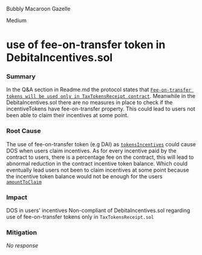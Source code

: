 Bubbly Macaroon Gazelle

Medium

# use of fee-on-transfer token in DebitaIncentives.sol

### Summary

In the Q&A section in Readme.md the protocol states that [`Fee-on-transfer tokens will be used only in TaxTokensReceipt contract`](https://github.com/sherlock-audit/2024-11-debita-finance-v3/blob/main/README.md?plain=1#L20C3-L20C72). Meanwhile in the DebitaIncentives.sol there are no measures in place to check if the incentiveTokens have fee-on-transfer property. This could lead to users not been able to claim their incentives at some point. 

### Root Cause

The use of fee-on-transfer token (e.g DAI) as [`tokensIncentives`](https://github.com/sherlock-audit/2024-11-debita-finance-v3/blob/main/Debita-V3-Contracts/contracts/DebitaIncentives.sol#L144C28-L144C44) could cause DOS when users claim incentives. As for every incentive paid by the contract to users, there is a percentage fee on the contract, this will lead to abnormal reduction in the contract incentive token balance. Which could eventually lead users not been to claim incentives at some point because the incentive token balance would not be enough for the users [`amountToClaim`](https://github.com/sherlock-audit/2024-11-debita-finance-v3/blob/main/Debita-V3-Contracts/contracts/DebitaIncentives.sol#L200)

### Impact

DOS in users' incentives
Non-compliant of DebitaIncentives.sol regarding use of fee-on-transfer tokens only in `TaxTokensReceipt.sol`



### Mitigation

_No response_